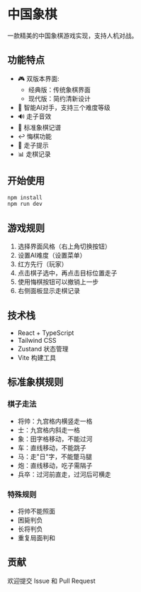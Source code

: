 # 中国象棋

一款精美的中国象棋游戏实现，支持人机对战。

## 功能特点

- 🎮 双版本界面:
  - 经典版：传统象棋界面
  - 现代版：简约清新设计
- 🤖 智能AI对手，支持三个难度等级
- 🔊 走子音效
- 📝 标准象棋记谱
- ↩️ 悔棋功能
- 🎯 走子提示
- 📊 走棋记录

## 开始使用

```bash
npm install
npm run dev
```

## 游戏规则

1. 选择界面风格（右上角切换按钮）
2. 设置AI难度（设置菜单）
3. 红方先行（玩家）
4. 点击棋子选中，再点击目标位置走子
5. 使用悔棋按钮可以撤销上一步
6. 右侧面板显示走棋记录

## 技术栈

- React + TypeScript
- Tailwind CSS
- Zustand 状态管理
- Vite 构建工具

## 标准象棋规则

### 棋子走法

- 将帅：九宫格内横竖走一格
- 士：九宫格内斜走一格
- 象：田字格移动，不能过河
- 车：直线移动，不能跳子
- 马：走"日"字，不能蹩马腿
- 炮：直线移动，吃子需隔子
- 兵卒：过河前直走，过河后可横走

### 特殊规则

- 将帅不能照面
- 困毙判负
- 长将判负
- 重复局面判和

## 贡献

欢迎提交 Issue 和 Pull Request